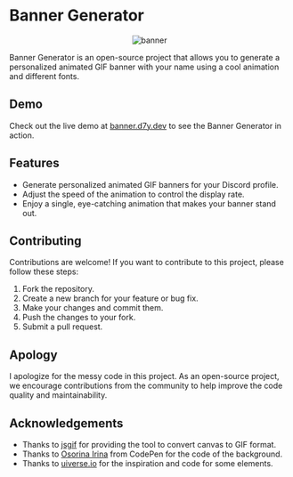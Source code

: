 # Banner Generator


<p align="center"> <img src="https://cdn.discordapp.com/attachments/729486981268111441/1130868679500894208/download_3.gif" alt="banner" /> </p>

Banner Generator is an open-source project that allows you to generate a personalized animated GIF banner with your name using a cool animation and different fonts.

## Demo

Check out the live demo at [banner.d7y.dev](https://banner.d7y.dev) to see the Banner Generator in action.

## Features

- Generate personalized animated GIF banners for your Discord profile.
- Adjust the speed of the animation to control the display rate.
- Enjoy a single, eye-catching animation that makes your banner stand out.

## Contributing

Contributions are welcome! If you want to contribute to this project, please follow these steps:

1. Fork the repository.
2. Create a new branch for your feature or bug fix.
3. Make your changes and commit them.
4. Push the changes to your fork.
5. Submit a pull request.

## Apology

I apologize for the messy code in this project. As an open-source project, we encourage contributions from the community to help improve the code quality and maintainability.

## Acknowledgements

- Thanks to [jsgif](https://github.com/antimatter15/jsgif/tree/master) for providing the tool to convert canvas to GIF format.
- Thanks to [Osorina Irina](https://codepen.io/osorina) from CodePen for the code of the background.
- Thanks to [uiverse.io](https://uiverse.io) for the inspiration and code for some elements.
